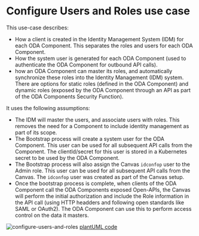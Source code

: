 # Configure Users and Roles use case

This use-case describes:
* How a client is created in the Identity Management System (IDM) for each ODA Component. This separates the roles and users for each ODA Component. 
* How the system user is generated for each ODA Component (used to authenticate the ODA Component for outbound API calls).
* how an ODA Component can master its roles, and automatically synchronize these roles into the Identity Management (IDM) system. There are options for static roles (defined in the ODA Component) and dynamic roles (exposed by the ODA Component through an API as part of the ODA Components Security Function).

It uses the following assumptions:

* The IDM will master the users, and associate users with roles. This removes the need for a Component to include identity management as part of its scope.
* The Bootstrap process will create a system user for the ODA Component. This user can be used for all subsequent API calls from the Component. The clientId/secret for this user is stored in a Kubernetes secret to be used by the ODA Component.
* The Bootstrap process will also assign the Canvas `idconfop` user to the Admin role. This user can be used for all subsequent API calls from the Canvas. The `idconfop` user was created as part of the Canvas setup.
* Once the bootstrap process is complete, when clients of the ODA Component call the ODA Components exposed Open-APIs, the Canvas will perform the initial authorization and include the Role information in the API call (using HTTP headders and following open standards like SAML or OAuth2). The ODA Component can use this to perform access control on the data it masters.

![configure-users-and-roles](http://www.plantuml.com/plantuml/proxy?cache=no&src=https://raw.githubusercontent.com/tmforum-oda/oda-canvas/main/usecase-library/pumlFiles/configure-users-and-roles.puml)
[plantUML code](pumlFiles/configure-users-and-roles.puml)
